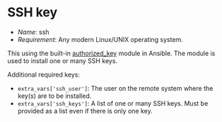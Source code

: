 # SSH key

* *Name*: ssh
* *Requirement*: Any modern Linux/UNIX operating system.

This using the built-in [authorized_key](https://docs.ansible.com/ansible/authorized_key_module.html) module in Ansible. The module is used to install one or many SSH keys.

Additional required keys:

 * `extra_vars['ssh_user']`: The user on the remote system where the key(s) are to be installed.
 * `extra_vars['ssh_keys']`: A list of one or many SSH keys. Must be provided as a list even if there is only one key.

